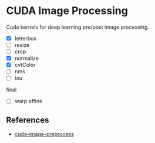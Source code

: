 # CUDA Image Processing

Cuda kernels for deep learning pre/post image processing.

 - [x] letterbox
 - [ ] resize
 - [ ] crop
 - [x] normalize
 - [x] cvtColor
 - [ ] nms
 - [ ] iou

final
 - [ ] warp affine

## References
- [cuda-image-preprocess](https://github.com/emptysoal/cuda-image-preprocess)
